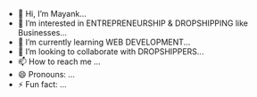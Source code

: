 - 👋 Hi, I’m Mayank...
- 👀 I’m interested in ENTREPRENEURSHIP & DROPSHIPPING like Businesses...
- 🌱 I’m currently learning WEB DEVELOPMENT...
- 💞️ I’m looking to collaborate with DROPSHIPPERS...
- 📫 How to reach me ...
- 😄 Pronouns: ...
- ⚡ Fun fact: ...

<!---
mayank-23raj/mayank-23raj is a ✨ special ✨ repository because its `README.md` (this file) appears on your GitHub profile.
You can click the Preview link to take a look at your changes.
--->
